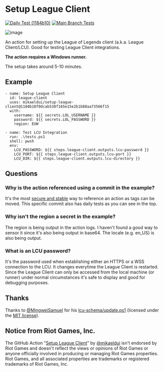 # Setup League Client
[![Daily Test (1184b10)](https://github.com/mikaeldui/setup-league-client/actions/workflows/daily-test.1184b10.yml/badge.svg)](https://github.com/mikaeldui/setup-league-client/actions/workflows/daily-test.1184b10.yml)
[![Main Branch Tests](https://github.com/mikaeldui/setup-league-client/actions/workflows/main.yml/badge.svg)](https://github.com/mikaeldui/setup-league-client/actions/workflows/main.yml)

![image](https://user-images.githubusercontent.com/3706841/149665686-368d3e10-f5cb-4459-8647-0a2021394027.png)

An action for setting up the League of Legends client (a.k.a. League Client/LCU). Good for testing League Client integrations.

**The action requires a Windows runner.**

The setup takes around 5-10 minutes.

## Example

    - name: Setup League Client
      id: league-client
      uses: mikaeldui/setup-league-client@1184b10f0dcab538f165e15e2b1b88aa73566f15
      with:
        username: ${{ secrets.LOL_USERNAME }}
        password: ${{ secrets.LOL_PASSWORD }}
        region: EUW
        
    - name: Test LCU Integration
      run: .\tests.ps1
      shell: pwsh
      env:
        LCU_PASSWORD: ${{ steps.league-client.outputs.lcu-password }}
        LCU_PORT: ${{ steps.league-client.outputs.lcu-port }}
        LCU_DIR: ${{ steps.league-client.outputs.lcu-directory }}
        
## Questions

### Why is the action referenced using a commit in the example?
It's the most [secure and stable][actions-reference-commit] way to reference an action as tags can be moved. This specific commit also has daily tests as you can see in the top.

### Why isn't the region a secret in the example?
The region is being output in the action logs. I haven't found a good way to sensor it since it's also being output in base64. The locale (e.g. en_US) is also being output.

### What is an LCU password?
It's the password used when establishing either an HTTPS or a WSS connection to the LCU. It changes everytime the League Client is restarted. Since the League Client can only be accessed from the local machine (or runner) under normal circumstances it's safe to display and good for debugging purposes.

## Thanks

Thanks to [@MingweiSamuel](https://github.com/MingweiSamuel) for his [lcu-schema/update.ps1][lcu-schema-update.ps1] (licensed under the [MIT license][lcu-schema-license]).

## Notice from Riot Games, Inc.
The GitHub Action "[Setup League Client](https://github.com/marketplace/actions/setup-league-client)" by [@mikaeldui](https://github.com/mikaeldui) isn't endorsed by Riot Games and doesn't reflect the views or opinions of Riot Games or anyone officially involved in producing or managing Riot Games properties. Riot Games, and all associated properties are trademarks or registered trademarks of Riot Games, Inc.

[actions-reference-commit]: https://docs.github.com/en/actions/learn-github-actions/workflow-syntax-for-github-actions#jobsjob_idstepsuses
[lcu-schema-update.ps1]: https://github.com/MingweiSamuel/lcu-schema/blob/a309d795ddf0eba093cb6a6f54ffa9238e947f3a/update.ps1
[lcu-schema-license]: https://github.com/MingweiSamuel/lcu-schema/blob/a309d795ddf0eba093cb6a6f54ffa9238e947f3a/LICENSE
